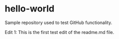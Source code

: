 # hello-world
Sample repository used to test GitHub functionality.

Edit 1: This is the first test edit of the readme.md file.

